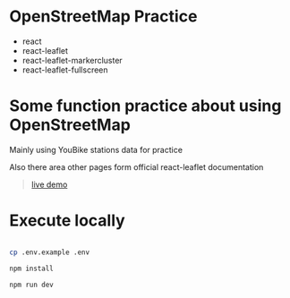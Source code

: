 # OpenStreetMap Practice

- react
- react-leaflet
- react-leaflet-markercluster
- react-leaflet-fullscreen


# Some function practice about using OpenStreetMap 

Mainly using YouBike stations data for practice

Also there area other pages form official react-leaflet documentation

> [live demo](https://kelvin9314.github.io/osm-react-practice) 


# Execute locally


```bash

cp .env.example .env

npm install

npm run dev
```

